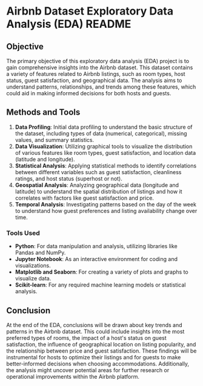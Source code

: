 # Airbnb Dataset Exploratory Data Analysis (EDA) README

## Objective
The primary objective of this exploratory data analysis (EDA) project is to gain comprehensive insights into the Airbnb dataset. This dataset contains a variety of features related to Airbnb listings, such as room types, host status, guest satisfaction, and geographical data. The analysis aims to understand patterns, relationships, and trends among these features, which could aid in making informed decisions for both hosts and guests.

## Methods and Tools
1. **Data Profiling**: Initial data profiling to understand the basic structure of the dataset, including types of data (numerical, categorical), missing values, and summary statistics.
2. **Data Visualization**: Utilizing graphical tools to visualize the distribution of various features like room types, guest satisfaction, and location data (latitude and longitude).
3. **Statistical Analysis**: Applying statistical methods to identify correlations between different variables such as guest satisfaction, cleanliness ratings, and host status (superhost or not).
4. **Geospatial Analysis**: Analyzing geographical data (longitude and latitude) to understand the spatial distribution of listings and how it correlates with factors like guest satisfaction and price.
5. **Temporal Analysis**: Investigating patterns based on the day of the week to understand how guest preferences and listing availability change over time.

### Tools Used
- **Python**: For data manipulation and analysis, utilizing libraries like Pandas and NumPy.
- **Jupyter Notebook**: As an interactive environment for coding and visualizations.
- **Matplotlib and Seaborn**: For creating a variety of plots and graphs to visualize data.
- **Scikit-learn**: For any required machine learning models or statistical analysis.

## Conclusion
At the end of the EDA, conclusions will be drawn about key trends and patterns in the Airbnb dataset. This could include insights into the most preferred types of rooms, the impact of a host's status on guest satisfaction, the influence of geographical location on listing popularity, and the relationship between price and guest satisfaction. These findings will be instrumental for hosts to optimize their listings and for guests to make better-informed decisions when choosing accommodations. Additionally, the analysis might uncover potential areas for further research or operational improvements within the Airbnb platform.

